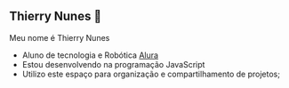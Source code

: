 ## Thierry Nunes 🤝


Meu nome é Thierry Nunes

- Aluno de tecnologia e Robótica [Alura](http://www.alura.com.br)
- Estou desenvolvendo na programação JavaScript
- Utilizo este espaço para organização e compartilhamento de projetos;




